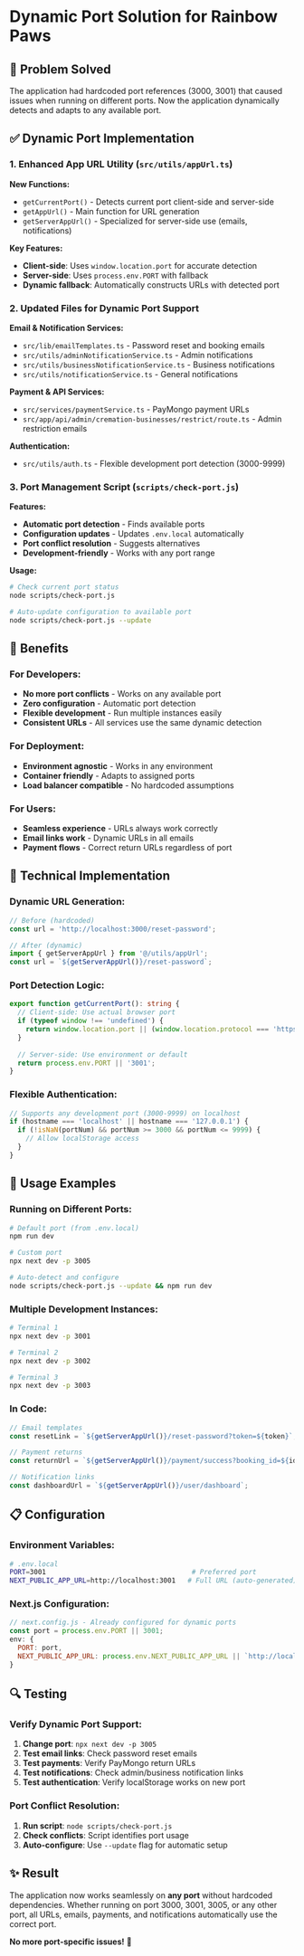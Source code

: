 # Dynamic Port Solution for Rainbow Paws

## 🔄 Problem Solved

The application had hardcoded port references (3000, 3001) that caused issues when running on different ports. Now the application dynamically detects and adapts to any available port.

## ✅ Dynamic Port Implementation

### 1. **Enhanced App URL Utility** (`src/utils/appUrl.ts`)

**New Functions:**
- `getCurrentPort()` - Detects current port client-side and server-side
- `getAppUrl()` - Main function for URL generation
- `getServerAppUrl()` - Specialized for server-side use (emails, notifications)

**Key Features:**
- **Client-side**: Uses `window.location.port` for accurate detection
- **Server-side**: Uses `process.env.PORT` with fallback
- **Dynamic fallback**: Automatically constructs URLs with detected port

### 2. **Updated Files for Dynamic Port Support**

**Email & Notification Services:**
- `src/lib/emailTemplates.ts` - Password reset and booking emails
- `src/utils/adminNotificationService.ts` - Admin notifications
- `src/utils/businessNotificationService.ts` - Business notifications  
- `src/utils/notificationService.ts` - General notifications

**Payment & API Services:**
- `src/services/paymentService.ts` - PayMongo payment URLs
- `src/app/api/admin/cremation-businesses/restrict/route.ts` - Admin restriction emails

**Authentication:**
- `src/utils/auth.ts` - Flexible development port detection (3000-9999)

### 3. **Port Management Script** (`scripts/check-port.js`)

**Features:**
- **Automatic port detection** - Finds available ports
- **Configuration updates** - Updates `.env.local` automatically
- **Port conflict resolution** - Suggests alternatives
- **Development-friendly** - Works with any port range

**Usage:**
```bash
# Check current port status
node scripts/check-port.js

# Auto-update configuration to available port
node scripts/check-port.js --update
```

## 🎯 Benefits

### **For Developers:**
- **No more port conflicts** - Works on any available port
- **Zero configuration** - Automatic port detection
- **Flexible development** - Run multiple instances easily
- **Consistent URLs** - All services use the same dynamic detection

### **For Deployment:**
- **Environment agnostic** - Works in any environment
- **Container friendly** - Adapts to assigned ports
- **Load balancer compatible** - No hardcoded assumptions

### **For Users:**
- **Seamless experience** - URLs always work correctly
- **Email links work** - Dynamic URLs in all emails
- **Payment flows** - Correct return URLs regardless of port

## 🔧 Technical Implementation

### **Dynamic URL Generation:**
```typescript
// Before (hardcoded)
const url = 'http://localhost:3000/reset-password';

// After (dynamic)
import { getServerAppUrl } from '@/utils/appUrl';
const url = `${getServerAppUrl()}/reset-password`;
```

### **Port Detection Logic:**
```typescript
export function getCurrentPort(): string {
  // Client-side: Use actual browser port
  if (typeof window !== 'undefined') {
    return window.location.port || (window.location.protocol === 'https:' ? '443' : '80');
  }
  
  // Server-side: Use environment or default
  return process.env.PORT || '3001';
}
```

### **Flexible Authentication:**
```typescript
// Supports any development port (3000-9999) on localhost
if (hostname === 'localhost' || hostname === '127.0.0.1') {
  if (!isNaN(portNum) && portNum >= 3000 && portNum <= 9999) {
    // Allow localStorage access
  }
}
```

## 🚀 Usage Examples

### **Running on Different Ports:**
```bash
# Default port (from .env.local)
npm run dev

# Custom port
npx next dev -p 3005

# Auto-detect and configure
node scripts/check-port.js --update && npm run dev
```

### **Multiple Development Instances:**
```bash
# Terminal 1
npx next dev -p 3001

# Terminal 2  
npx next dev -p 3002

# Terminal 3
npx next dev -p 3003
```

### **In Code:**
```typescript
// Email templates
const resetLink = `${getServerAppUrl()}/reset-password?token=${token}`;

// Payment returns
const returnUrl = `${getServerAppUrl()}/payment/success?booking_id=${id}`;

// Notification links
const dashboardUrl = `${getServerAppUrl()}/user/dashboard`;
```

## 📋 Configuration

### **Environment Variables:**
```bash
# .env.local
PORT=3001                                    # Preferred port
NEXT_PUBLIC_APP_URL=http://localhost:3001   # Full URL (auto-generated)
```

### **Next.js Configuration:**
```javascript
// next.config.js - Already configured for dynamic ports
const port = process.env.PORT || 3001;
env: {
  PORT: port,
  NEXT_PUBLIC_APP_URL: process.env.NEXT_PUBLIC_APP_URL || `http://localhost:${port}`,
}
```

## 🔍 Testing

### **Verify Dynamic Port Support:**
1. **Change port**: `npx next dev -p 3005`
2. **Test email links**: Check password reset emails
3. **Test payments**: Verify PayMongo return URLs
4. **Test notifications**: Check admin/business notification links
5. **Test authentication**: Verify localStorage works on new port

### **Port Conflict Resolution:**
1. **Run script**: `node scripts/check-port.js`
2. **Check conflicts**: Script identifies port usage
3. **Auto-configure**: Use `--update` flag for automatic setup

## ✨ Result

The application now works seamlessly on **any port** without hardcoded dependencies. Whether running on port 3000, 3001, 3005, or any other port, all URLs, emails, payments, and notifications automatically use the correct port.

**No more port-specific issues!** 🎉
